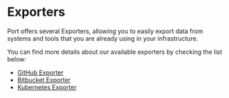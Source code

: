 # Exporters

Port offers several Exporters, allowing you to easily export data from systems and tools that you are already using in your infrastructure.

You can find more details about our available exporters by checking the list below:

- [GitHub Exporter](./github-exporter/github-exporter.md)
- [Bitbucket Exporter](./bitbucket-exporter/bitbucket-exporter.md)
- [Kubernetes Exporter](./k8s-exporter/k8s-exporter.md)
